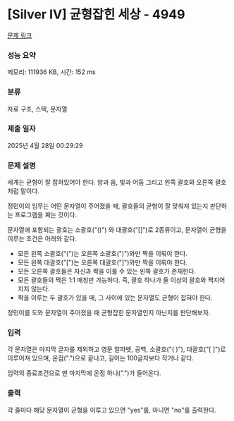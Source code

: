 # [Silver IV] 균형잡힌 세상 - 4949 

[문제 링크](https://www.acmicpc.net/problem/4949) 

### 성능 요약

메모리: 111936 KB, 시간: 152 ms

### 분류

자료 구조, 스택, 문자열

### 제출 일자

2025년 4월 28일 00:29:29

### 문제 설명

<p>세계는 균형이 잘 잡혀있어야 한다. 양과 음, 빛과 어둠 그리고 왼쪽 괄호와 오른쪽 괄호처럼 말이다.</p>

<p>정민이의 임무는 어떤 문자열이 주어졌을 때, 괄호들의 균형이 잘 맞춰져 있는지 판단하는 프로그램을 짜는 것이다.</p>

<p>문자열에 포함되는 괄호는 소괄호("()") 와 대괄호("[]")로 2종류이고, 문자열이 균형을 이루는 조건은 아래와 같다.</p>

<ul>
	<li>모든 왼쪽 소괄호("(")는 오른쪽 소괄호(")")와만 짝을 이뤄야 한다.</li>
	<li>모든 왼쪽 대괄호("[")는 오른쪽 대괄호("]")와만 짝을 이뤄야 한다.</li>
	<li>모든 오른쪽 괄호들은 자신과 짝을 이룰 수 있는 왼쪽 괄호가 존재한다.</li>
	<li>모든 괄호들의 짝은 1:1 매칭만 가능하다. 즉, 괄호 하나가 둘 이상의 괄호와 짝지어지지 않는다.</li>
	<li>짝을 이루는 두 괄호가 있을 때, 그 사이에 있는 문자열도 균형이 잡혀야 한다.</li>
</ul>

<p>정민이를 도와 문자열이 주어졌을 때 균형잡힌 문자열인지 아닌지를 판단해보자.</p>

### 입력 

 <p>각 문자열은 마지막 글자를 제외하고 영문 알파벳, 공백, 소괄호("( )"), 대괄호("[ ]")로 이루어져 있으며, 온점(".")으로 끝나고, 길이는 100글자보다 작거나 같다.</p>

<div>입력의 종료조건으로 맨 마지막에 온점 하나(".")가 들어온다.</div>

### 출력 

 <p>각 줄마다 해당 문자열이 균형을 이루고 있으면 "yes"를, 아니면 "no"를 출력한다.</p>

